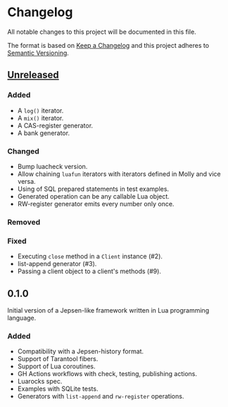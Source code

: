 # Changelog

All notable changes to this project will be documented in this file.

The format is based on [Keep a Changelog](https://keepachangelog.com/en/1.0.0/)
and this project adheres to [Semantic Versioning](https://semver.org/spec/v2.0.0.html).

## [Unreleased]

### Added

- A `log()` iterator.
- A `mix()` iterator.
- A CAS-register generator.
- A bank generator.

### Changed

- Bump luacheck version.
- Allow chaining `luafun` iterators with iterators defined in Molly and vice versa.
- Using of SQL prepared statements in test examples.
- Generated operation can be any callable Lua object.
- RW-register generator emits every number only once.

### Removed

### Fixed

- Executing `close` method in a `Client` instance (#2).
- list-append generator (#3).
- Passing a client object to a client's methods (#9).

[Unreleased]: https://github.com/ligurio/molly/compare/0.1.0...HEAD

## 0.1.0

Initial version of a Jepsen-like framework written in Lua programming language.

### Added

- Compatibility with a Jepsen-history format.
- Support of Tarantool fibers.
- Support of Lua coroutines.
- GH Actions workflows with check, testing, publishing actions.
- Luarocks spec.
- Examples with SQLite tests.
- Generators with `list-append` and `rw-register` operations.
